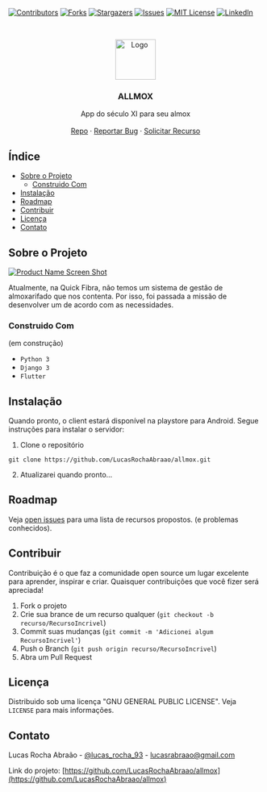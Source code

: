 <!-- Based on https://github.com/othneildrew/Best-README-Template -->
<!-- PROJECT SHIELDS -->
<!--
*** I'm using markdown "reference style" links for readability.
*** Reference links are enclosed in brackets [ ] instead of parentheses ( ).
*** See the bottom of this document for the declaration of the reference variables
*** for contributors-url, forks-url, etc. This is an optional, concise syntax you may use.
*** https://www.markdownguide.org/basic-syntax/#reference-style-links
-->
[![Contributors][contributors-shield]][contributors-url]
[![Forks][forks-shield]][forks-url]
[![Stargazers][stars-shield]][stars-url]
[![Issues][issues-shield]][issues-url]
[![MIT License][license-shield]][license-url]
[![LinkedIn][linkedin-shield]][linkedin-url]



<!-- PROJECT LOGO -->
<br />
<p align="center">
  <a href="https://github.com/LucasRochaAbraao/allmox">
    <img src="https://i.ibb.co/TgR5QCx/iconfinder-Warehouse-3992927.png" alt="Logo" width="80" height="80">
  </a>

  <h3 align="center">ALLMOX</h3>

  <p align="center">
    App do século XI para seu almox
    <br />
    <!-- <a href="https://github.com/LucasRochaAbraao/allmox"><strong>Explore the docs »</strong></a>
    <br /> -->
    <br />
    <a href="https://github.com/LucasRochaAbraao/allmox">Repo</a>
    ·
    <a href="https://github.com/LucasRochaAbraao/allmox/issues">Reportar Bug</a>
    ·
    <a href="https://github.com/LucasRochaAbraao/allmox/issues">Solicitar Recurso</a>
  </p>
</p>



<!-- TABLE OF CONTENTS -->
## Índice

* [Sobre o Projeto](#sobre-o-projeto)
  * [Construido Com](#construido-com)
* [Instalação](#instalação)
* [Roadmap](#roadmap)
* [Contribuir](#contribuir)
* [Licença](#licença)
* [Contato](#contato)


<!-- Sobre o Projeto -->
## Sobre o Projeto

[![Product Name Screen Shot][product-screenshot]](https://example.com)

Atualmente, na Quick Fibra, não temos um sistema de gestão de almoxarifado que nos contenta. Por isso, foi passada a missão de desenvolver um de acordo com as necessidades.


### Construido Com
(em construção)

* `Python 3`
* `Django 3`
* `Flutter`



## Instalação

Quando pronto, o client estará disponível na playstore para Android. Segue instruções para instalar o servidor:

1. Clone o repositório
```
git clone https://github.com/LucasRochaAbraao/allmox.git
```
2. Atualizarei quando pronto...


<!-- ROADMAP -->
## Roadmap

Veja [open issues](https://github.com/LucasRochaAbraao/allmox/issues) para uma lista de recursos propostos. (e problemas conhecidos).


<!-- Contribuir -->
## Contribuir

Contribuição é o que faz a comunidade open source um lugar excelente para aprender, inspirar e criar. Quaisquer contribuições que você fizer será apreciada!

1. Fork o projeto
2. Crie sua brance de um recurso qualquer (`git checkout -b recurso/RecursoIncrivel`)
3. Commit suas mudanças (`git commit -m 'Adicionei algum RecursoIncrivel'`)
4. Push o Branch (`git push origin recurso/RecursoIncrivel`)
5. Abra um Pull Request



<!-- LICENÇA -->
## Licença

Distribuido sob uma licença "GNU GENERAL PUBLIC LICENSE". Veja `LICENSE` para mais informações.



<!-- Contato -->
## Contato

Lucas Rocha Abraão - [@lucas_rocha_93](https://twitter.com/lucas_rocha_93) - lucasrabraao@gmail.com

Link do projeto: [https://github.com/LucasRochaAbraao/allmox](https://github.com/LucasRochaAbraao/allmox)



<!-- Reconhecimentos 
## Reconhecimentos

* []()
* []()
* []()
-->




<!-- MARKDOWN LINKS & IMAGES -->
<!-- https://www.markdownguide.org/basic-syntax/#reference-style-links -->
[contributors-shield]: https://img.shields.io/github/contributors/LucasRochaAbraao/allmox.svg?style=for-the-badge
[contributors-url]: https://github.com/LucasRochaAbraao/allmox/graphs/contributors
[forks-shield]: https://img.shields.io/github/forks/LucasRochaAbraao/allmox.svg?style=for-the-badge
[forks-url]: https://github.com/LucasRochaAbraao/allmox/network/members
[stars-shield]: https://img.shields.io/github/stars/LucasRochaAbraao/allmox.svg?style=for-the-badge
[stars-url]: https://github.com/LucasRochaAbraao/allmox/stargazers
[issues-shield]: https://img.shields.io/github/issues/LucasRochaAbraao/allmox.svg?style=for-the-badge
[issues-url]: https://github.com/LucasRochaAbraao/allmox/issues
[license-shield]: https://img.shields.io/github/license/LucasRochaAbraao/allmox.svg?style=for-the-badge
[license-url]: https://github.com/LucasRochaAbraao/allmox/blob/master/LICENSE.txt
[linkedin-shield]: https://img.shields.io/badge/-LinkedIn-black.svg?style=for-the-badge&logo=linkedin&colorB=555
[linkedin-url]: https://www.linkedin.com/in/lucas-rocha-abra%C3%A3o-a8907772/
[product-screenshot]: images/screenshot.png
